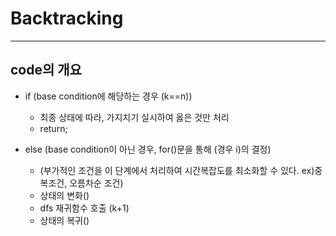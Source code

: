 # Backtracking
___
## code의 개요

- if (base condition에 해당하는 경우 (k==n))

  - 최종 상태에 따라, 가지치기 실시하여 옳은 것만 처리
  - return;

- else (base condition이 아닌 경우, for()문을 통해 (경우 i)의 결정)
  
  - (부가적인 조건을 이 단계에서 처리하여 시간복잡도를 최소화할 수 있다. ex)중복조건, 오름차순 조건)
  - 상태의 변화()
  - dfs 재귀함수 호출 (k+1)
  - 상태의 복귀()
